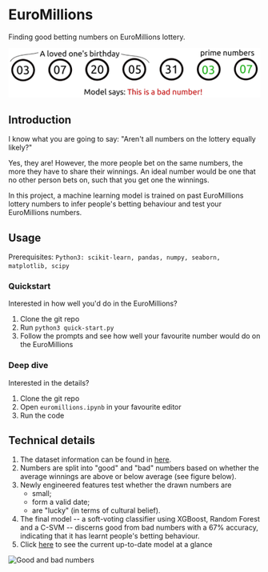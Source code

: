# EuroMillions
Finding good betting numbers on EuroMillions lottery.

![banner](./plots/banner.png "EuroMillions Banner")

## Introduction

I know what you are going to say: "Aren't all numbers on the lottery
equally likely?"

Yes, they are! However, the more people bet on the same numbers, the
more they have to share their winnings. An ideal number would be one
that no other person bets on, such that you get one the winnings.

In this project, a machine learning model is trained on past EuroMillions
lottery numbers to infer people's betting behaviour and test your EuroMillions numbers.



## Usage

Prerequisites:
`Python3: scikit-learn, pandas, numpy, seaborn, matplotlib, scipy`
### Quickstart

Interested in how well you'd do in the EuroMillions?

1. Clone the git repo 
2. Run `python3 quick-start.py`
3. Follow the prompts and see how well your favourite number would do 
   on the EuroMillions

### Deep dive 

Interested in the details?


1. Clone the git repo
2. Open `euromillions.ipynb` in your favourite editor
3. Run the code



## Technical details

1. The dataset information can be found in
[here](./datasets).
2. Numbers are split into "good" and "bad" numbers based on whether
the average winnings are above or below average (see figure below).
3. Newly engineered features test whether the drawn numbers are
   - small;
   - form a valid date;
   - are "lucky" (in terms of cultural belief).
4. The final model -- a soft-voting classifier using
XGBoost, Random Forest and a C-SVM -- discerns good from bad numbers
with a 67% accuracy, indicating that it has learnt people's betting behaviour.
5. Click [here](./saved-models/README.md) to see the current up-to-date model at a glance

![Good and bad numbers](./plots/avg-winnings-class.png "Distribution of
 winnings at the lottery")

